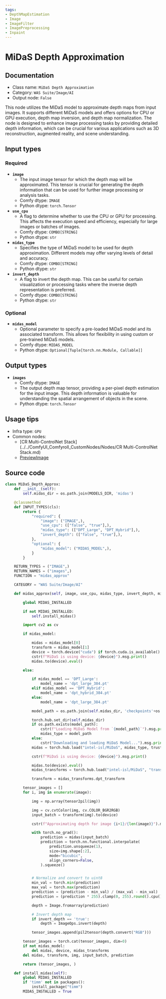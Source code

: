 ```yaml
---
tags:
- DepthMapEstimation
- Image
- ImageFilter
- ImagePreprocessing
- Inpaint
---
```


# MiDaS Depth Approximation
## Documentation
- Class name: `MiDaS Depth Approximation`
- Category: `WAS Suite/Image/AI`
- Output node: `False`

This node utilizes the MiDaS model to approximate depth maps from input images. It supports different MiDaS models and offers options for CPU or GPU execution, depth map inversion, and depth map normalization. The node is designed to enhance image processing tasks by providing detailed depth information, which can be crucial for various applications such as 3D reconstruction, augmented reality, and scene understanding.
## Input types
### Required
- **`image`**
    - The input image tensor for which the depth map will be approximated. This tensor is crucial for generating the depth information that can be used for further image processing or analysis tasks.
    - Comfy dtype: `IMAGE`
    - Python dtype: `torch.Tensor`
- **`use_cpu`**
    - A flag to determine whether to use the CPU or GPU for processing. This affects the execution speed and efficiency, especially for large images or batches of images.
    - Comfy dtype: `COMBO[STRING]`
    - Python dtype: `str`
- **`midas_type`**
    - Specifies the type of MiDaS model to be used for depth approximation. Different models may offer varying levels of detail and accuracy.
    - Comfy dtype: `COMBO[STRING]`
    - Python dtype: `str`
- **`invert_depth`**
    - A flag to invert the depth map. This can be useful for certain visualization or processing tasks where the inverse depth representation is preferred.
    - Comfy dtype: `COMBO[STRING]`
    - Python dtype: `str`
### Optional
- **`midas_model`**
    - Optional parameter to specify a pre-loaded MiDaS model and its associated transform. This allows for flexibility in using custom or pre-trained MiDaS models.
    - Comfy dtype: `MIDAS_MODEL`
    - Python dtype: `Optional[Tuple[torch.nn.Module, Callable]]`
## Output types
- **`images`**
    - Comfy dtype: `IMAGE`
    - The output depth map tensor, providing a per-pixel depth estimation for the input image. This depth information is valuable for understanding the spatial arrangement of objects in the scene.
    - Python dtype: `torch.Tensor`
## Usage tips
- Infra type: `GPU`
- Common nodes:
    - [CR Multi-ControlNet Stack](../../ComfyUI_Comfyroll_CustomNodes/Nodes/CR Multi-ControlNet Stack.md)
    - [PreviewImage](../../Comfy/Nodes/PreviewImage.md)



## Source code
```python
class MiDaS_Depth_Approx:
    def __init__(self):
        self.midas_dir = os.path.join(MODELS_DIR, 'midas')

    @classmethod
    def INPUT_TYPES(cls):
        return {
            "required": {
                "image": ("IMAGE",),
                "use_cpu": (["false", "true"],),
                "midas_type": (["DPT_Large", "DPT_Hybrid"],),
                "invert_depth": (["false", "true"],),
            },
            "optional": {
                "midas_model": ("MIDAS_MODEL",),
            }
        }

    RETURN_TYPES = ("IMAGE",)
    RETURN_NAMES = ("images",)
    FUNCTION = "midas_approx"

    CATEGORY = "WAS Suite/Image/AI"

    def midas_approx(self, image, use_cpu, midas_type, invert_depth, midas_model=None):

        global MIDAS_INSTALLED

        if not MIDAS_INSTALLED:
            self.install_midas()

        import cv2 as cv

        if midas_model:

            midas = midas_model[0]
            transform = midas_model[1]
            device = torch.device("cuda") if torch.cuda.is_available() and use_cpu == 'false' else torch.device("cpu")
            cstr(f"MiDaS is using device: {device}").msg.print()
            midas.to(device).eval()

        else:

            if midas_model == 'DPT_Large':
                model_name = 'dpt_large_384.pt'
            elif midas_model == 'DPT_Hybrid':
                model_name = 'dpt_hybrid_384.pt'
            else:
                model_name = 'dpt_large_384.pt'

            model_path = os.path.join(self.midas_dir, 'checkpoints'+os.sep+model_name)

            torch.hub.set_dir(self.midas_dir)
            if os.path.exists(model_path):
                cstr(f"Loading MiDaS Model from `{model_path}`").msg.print()
                midas_type = model_path
            else:
                cstr("Downloading and loading MiDaS Model...").msg.print()
            midas = torch.hub.load("intel-isl/MiDaS", midas_type, trust_repo=True)

            cstr(f"MiDaS is using device: {device}").msg.print()

            midas.to(device).eval()
            midas_transforms = torch.hub.load("intel-isl/MiDaS", "transforms")

            transform = midas_transforms.dpt_transform

        tensor_images = []
        for i, img in enumerate(image):

            img = np.array(tensor2pil(img))

            img = cv.cvtColor(img, cv.COLOR_BGR2RGB)
            input_batch = transform(img).to(device)

            cstr(f"Approximating depth for image {i+1}/{len(image)}").msg.print()

            with torch.no_grad():
                prediction = midas(input_batch)
                prediction = torch.nn.functional.interpolate(
                    prediction.unsqueeze(1),
                    size=img.shape[:2],
                    mode="bicubic",
                    align_corners=False,
                ).squeeze()


            # Normalize and convert to uint8
            min_val = torch.min(prediction)
            max_val = torch.max(prediction)
            prediction = (prediction - min_val) / (max_val - min_val)
            prediction = (prediction * 255).clamp(0, 255).round().cpu().numpy().astype(np.uint8)

            depth = Image.fromarray(prediction)

            # Invert depth map
            if invert_depth == 'true':
                depth = ImageOps.invert(depth)

            tensor_images.append(pil2tensor(depth.convert("RGB")))

        tensor_images = torch.cat(tensor_images, dim=0)
        if not midas_model:
            del midas, device, midas_transforms
        del midas, transform, img, input_batch, prediction

        return (tensor_images, )

    def install_midas(self):
        global MIDAS_INSTALLED
        if 'timm' not in packages():
            install_package("timm")
        MIDAS_INSTALLED = True

```
